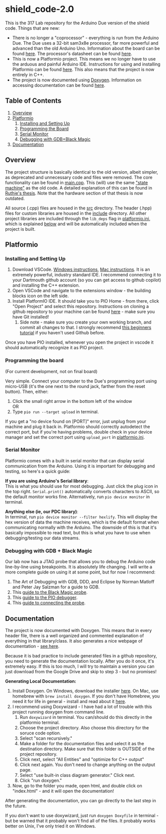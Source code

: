 # shield_code-2.0
This is the 317 Lab repository for the Arduino Due version of the shield code. Things that are new:
* There is no longer a "coprocessor" - everything is run from the Arduino Due. The Due uses a 32-bit sam3x8e processor, far more powerful and advanced than the old Arduino Uno. Information about the board can be found [here](https://docs.arduino.cc/hardware/due/). The processor's datasheet can be found [here](https://ww1.microchip.com/downloads/en/devicedoc/atmel-11057-32-bit-cortex-m3-microcontroller-sam3x-sam3a_datasheet.pdf).
* This is now a Platformio project. This means we no longer have to use the arduous and painful Arduino IDE. Instructions for using and installing Platformio can be found [here](#platformio). This also means that the project is now entirely in C++.
* The project is now documented using [Doxygen](https://www.doxygen.nl/). Information on accessing documentation can be found [here](#documentation).
## Table of Contents
1. [Overview](#overview)
2. [Platformio](#platformio)  
    1. [Installing and Setting Up](#installing-and-setting-up)
    2. [Programming the Board](#programming-the-board)
    3. [Serial Monitor](#serial-monitor)
    4. [Debugging with GDB+Black Magic](#debugging-with-gdb--black-magic)
3. [Documentation](#documentation)

## Overview
The project structure is basically identical to the old version, albeit simpler, as deprecated and unnecessary code and files were removed. The core functionality can be found in [main.cpp](src/main.cpp). This (will) use the same ["state machine"](https://en.wikipedia.org/wiki/Finite-state_machine) as the old code. A detailed explanation of this can be found in [Ruthie's thesis](https://drive.google.com/file/d/1XH5SRRh2m84pu7f2B1RSFuYGV1u3EBdw/view?usp=sharing). Note that the hardware section of that thesis is now outdated.  
  
All source (.cpp) files are housed in the [src](src) directory. The header (.hpp) files for custom libraries are housed in the [include](include) directory. All other project libraries are included through the `lib_deps` flag in [platformio.ini](platformio.ini), which is explained [below](#platformio) and will be automatically included when the project is built.

## Platformio
### Installing and Setting Up
1. Download VSCode. [Windows instructions](https://code.visualstudio.com/docs/setup/windows), [Mac instructions](https://code.visualstudio.com/docs/setup/mac). It is an extremely powerful, industry standard IDE. I recommend connecting it to your Dartmouth github account (so you can get access to github copilot) and installing the C++ extension.
2. Open VSCode and navigate to the extensions window - the building blocks icon on the left side.
3. Install PlatformIO IDE. It should take you to PIO Home - from there, click "Open Project" and select this repository. Instructions on cloning a github repository to your machine can be found [here](https://docs.github.com/en/repositories/creating-and-managing-repositories/cloning-a-repository) - make sure you have Git installed!  
    1. Side note - make sure you create your own working branch, and commit all changes to that. I strongly recommend [this beginners tutorial](https://github.com/skills/introduction-to-github) if you haven't used Github before.

Once you have PIO installed, whenever you open the project in vscode it should automatically recognize it as  PIO project.

### Programming the board
(For current development, not on final board)  
  
Very simple. Connect your computer to the Due's programming port using micro-USB (it's the one next to the round jack, farther from the reset button). Then, either:
1. Click the small right arrow in the bottom left of the window  
OR
2. Type `pio run --target upload` in terminal.  

If you get a "no device found on [PORT]" error, just unplug from your machine and plug it back in. Platformio should correctly autodetect the correct port, but if you're having problems, double check in your device manager and set the correct port using `upload_port` in [platformio.ini](platformio.ini).
### Serial Monitor
Platformio comes with a built in serial monitor that can display serial communication from the Arduino. Using it is important for debugging and testing, so here's a quick guide:  

**If you are using Arduino's Serial library**:  
This is what you should use for most debugging. Just click the plug icon in the top right. `Serial.print()` automatically converts characters to ASCII, so the default monitor works fine. Alternatively, run `pio device monitor` in terminal.  

**Anything else (ie, our PDC library)**:  
In terminal, run `pio device monitor --filter hexlify`. This will display the hex version of data the machine receives, which is the default format when communicating normally with the Arduino. The downside of this is that it's basically impossible to read text, but this is what you have to use when debugging/testing our data streams.

### Debugging with GDB + Black Magic
Our lab now has a JTAG probe that allows you to debug the Arduino code line-by-line using breakpoints. It is absolutely life changing. I will write a more complete guide on using it at some point, but for now I recommend:
1. The Art of Debugging with GDB, DDD, and Eclipse by Norman Matloff and Peter Jay Salzman for a guide to GDB.
2. This [guide to the Black Magic probe](https://github.com/compuphase/Black-Magic-Probe-Book/tree/main).
3. This [guide to the PIO debugger](https://docs.platformio.org/en/latest/plus/debugging.html).
4. This [guide to connecting the probe](https://www.hackster.io/rpatterson/hardware-debugging-arduino-due-with-gdb-and-blackmagic-probe-bfbe10).

## Documentation
The project is now documented with Doxygen. This means that in every header file, there is a well organized and commented explanation of everything in that library/class. It also generates a nice webpage of documentation - [see here](https://eigen.tuxfamily.org/dox/).  

Because it is bad practice to include generated files in a github repository, you need to generate the documentation locally. After you do it once, it's extremely easy. If this is too much, I will try to maintain a version you can just download from the Google Drive and skip to step 3 - but no promises!  

**Generating Local Documentation:**
1. Install Doxygen. On Windows, download the installer [here](https://www.doxygen.nl/download.html). On Mac, use homebrew with `brew install doxygen`. If you don't have Homebrew, you need it for life in general - install and read about it [here](https://brew.sh/). 
2. I recommend using Doxywizard - I have had a lot of trouble with this project running doxygen from command line.  
    1. Run `doxywizard` in terminal. You can/should do this directly in the platformio terminal.
    2. Choose the project directory. Also choose this directory for the soruce code option.
    3. Select "scan recursively."
    4. Make a folder for the documentation files and select it as the destination directory. Make sure that this folder is OUTSIDE of the project repository.
    5. Click next, select "All Entities" and "optimize for C++ output"
    6. Click next again. You don't need to change anything on the output page.
    7. Select "use built-in class diagram generator." Click next.
    8. Click "run doxygen."
3. Now, go to the folder you made, open html, and double click on "index.html" - and it will open the documentation! 

After generating the documentation, you can go directly to the last step in the future. 

If you don't want to use doxywizard, just run `doxygen Doxyfile` in terminal - but be warned that it probably won't find all of the files. It probably works better on Unix, I've only tried it on Windows.

